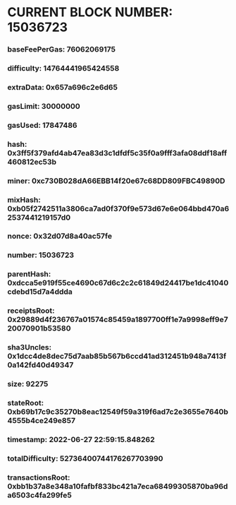 # CURRENT BLOCK NUMBER: 15036723

### baseFeePerGas: 76062069175
### difficulty: 14764441965424558
### extraData: 0x657a696c2e6d65
### gasLimit: 30000000
### gasUsed: 17847486
### hash: 0x3ff5f379afd4ab47ea83d3c1dfdf5c35f0a9fff3afa08ddf18aff460812ec53b
### miner: 0xc730B028dA66EBB14f20e67c68DD809FBC49890D
### mixHash: 0xb05f2742511a3806ca7ad0f370f9e573d67e6e064bbd470a62537441219157d0
### nonce: 0x32d07d8a40ac57fe
### number: 15036723
### parentHash: 0xdcca5e919f55ce4690c67d6c2c2c61849d24417be1dc41040cdebd15d7a4ddda
### receiptsRoot: 0x29889d4f236767a01574c85459a1897700ff1e7a9998eff9e720070901b53580
### sha3Uncles: 0x1dcc4de8dec75d7aab85b567b6ccd41ad312451b948a7413f0a142fd40d49347
### size: 92275
### stateRoot: 0xb69b17c9c35270b8eac12549f59a319f6ad7c2e3655e7640b4555b4ce249e857
### timestamp: 2022-06-27 22:59:15.848262
### totalDifficulty: 52736400744176267703990
### transactionsRoot: 0xbb1b37a8e348a10fafbf833bc421a7eca68499305870ba96da6503c4fa299fe5
